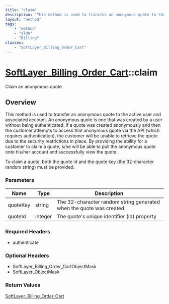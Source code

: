 ```yaml
---
title: "claim"
description: "This method is used to transfer an anonymous quote to the active user and associated account. An anonymous quote is one... "
layout: "method"
tags:
    - "method"
    - "sldn"
    - "Billing"
classes:
    - "SoftLayer_Billing_Order_Cart"
---
```

# [SoftLayer_Billing_Order_Cart](/reference/services/SoftLayer_Billing_Order_Cart)::claim

Claim an anonymous quote


## Overview 
This method is used to transfer an anonymous quote to the active user and associated account. An anonymous quote is one that was created by a user without being authenticated. If a quote was created anonymously and then the customer attempts to access that anonymous quote via the API (which requires authentication), the customer will be unable to retrieve the quote due to the security restrictions in place. By providing the ability for a customer to claim a quote, s/he will be able to pull the anonymous quote onto his/her account and successfully view the quote. 

To claim a quote, both the quote id and the quote key (the 32-character random string) must be provided. 

### Parameters 
|Name | Type | Description |
| --- | --- | --- |
|quoteKey| string| The 32-character random string generated when the quote was created|
|quoteId| integer| The quote's unique identifier (id) property|


### Required Headers
* authenticate

### Optional Headers
* SoftLayer_Billing_Order_CartObjectMask
* SoftLayer_ObjectMask

### Return Values
<a href='/reference/datatypes/SoftLayer_Billing_Order_Cart'>SoftLayer_Billing_Order_Cart </a>

